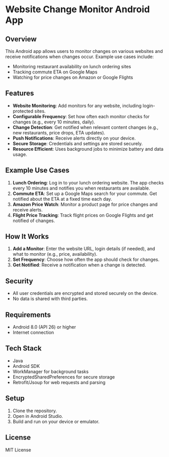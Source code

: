 # Website Change Monitor Android App

## Overview

This Android app allows users to monitor changes on various websites and receive notifications when changes occur. Example use cases include:
- Monitoring restaurant availability on lunch ordering sites
- Tracking commute ETA on Google Maps
- Watching for price changes on Amazon or Google Flights

## Features

- **Website Monitoring**: Add monitors for any website, including login-protected sites.
- **Configurable Frequency**: Set how often each monitor checks for changes (e.g., every 10 minutes, daily).
- **Change Detection**: Get notified when relevant content changes (e.g., new restaurants, price drops, ETA updates).
- **Push Notifications**: Receive alerts directly on your device.
- **Secure Storage**: Credentials and settings are stored securely.
- **Resource Efficient**: Uses background jobs to minimize battery and data usage.

## Example Use Cases

1. **Lunch Ordering**: Log in to your lunch ordering website. The app checks every 10 minutes and notifies you when restaurants are available.
2. **Commute ETA**: Set up a Google Maps search for your commute. Get notified about the ETA at a fixed time each day.
3. **Amazon Price Watch**: Monitor a product page for price changes and receive alerts.
4. **Flight Price Tracking**: Track flight prices on Google Flights and get notified of changes.

## How It Works

1. **Add a Monitor**: Enter the website URL, login details (if needed), and what to monitor (e.g., price, availability).
2. **Set Frequency**: Choose how often the app should check for changes.
3. **Get Notified**: Receive a notification when a change is detected.

## Security

- All user credentials are encrypted and stored securely on the device.
- No data is shared with third parties.

## Requirements

- Android 8.0 (API 26) or higher
- Internet connection

## Tech Stack

- Java
- Android SDK
- WorkManager for background tasks
- EncryptedSharedPreferences for secure storage
- Retrofit/Jsoup for web requests and parsing

## Setup

1. Clone the repository.
2. Open in Android Studio.
3. Build and run on your device or emulator.

## License

MIT License